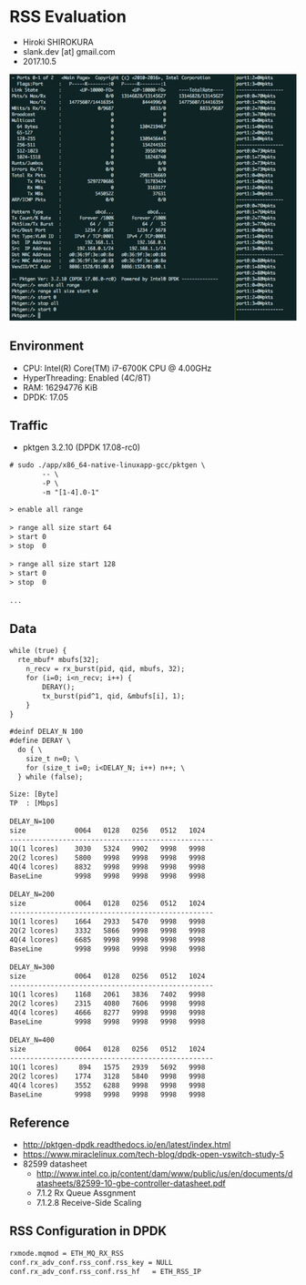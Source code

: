 
# RSS Evaluation

- Hiroki SHIROKURA
- slank.dev [at] gmail.com
- 2017.10.5

![fig1](./screenshot.png)

## Environment

- CPU: Intel(R) Core(TM) i7-6700K CPU @ 4.00GHz
- HyperThreading: Enabled (4C/8T)
- RAM: 16294776 KiB
- DPDK: 17.05


## Traffic

- pktgen 3.2.10 (DPDK 17.08-rc0)

```
# sudo ./app/x86_64-native-linuxapp-gcc/pktgen \
        -- \
        -P \
        -m "[1-4].0-1"
```

```
> enable all range

> range all size start 64
> start 0
> stop  0

> range all size start 128
> start 0
> stop  0

...
```

## Data

```
while (true) {
  rte_mbuf* mbufs[32];
	n_recv = rx_burst(pid, qid, mbufs, 32);
	for (i=0; i<n_recv; i++) {
		DERAY();
		tx_burst(pid^1, qid, &mbufs[i], 1);
	}
}

```

```
#deinf DELAY_N 100
#define DERAY \
  do { \
  	size_t n=0; \
  	for (size_t i=0; i<DELAY_N; i++) n++; \
  } while (false);
```

```
Size: [Byte]
TP  : [Mbps]

DELAY_N=100
size            0064   0128   0256   0512   1024
--------------------------------------------------
1Q(1 lcores)    3030   5324   9902   9998   9998
2Q(2 lcores)    5800   9998   9998   9998   9998
4Q(4 lcores)    8832   9998   9998   9998   9998
BaseLine        9998   9998   9998   9998   9998

DELAY_N=200
size            0064   0128   0256   0512   1024
--------------------------------------------------
1Q(1 lcores)    1664   2933   5470   9998   9998
2Q(2 lcores)    3332   5866   9998   9998   9998
4Q(4 lcores)    6685   9998   9998   9998   9998
BaseLine        9998   9998   9998   9998   9998

DELAY_N=300
size            0064   0128   0256   0512   1024
--------------------------------------------------
1Q(1 lcores)    1168   2061   3836   7402   9998
2Q(2 lcores)    2315   4080   7606   9998   9998
4Q(4 lcores)    4666   8277   9998   9998   9998
BaseLine        9998   9998   9998   9998   9998

DELAY_N=400
size            0064   0128   0256   0512   1024
--------------------------------------------------
1Q(1 lcores)     894   1575   2939   5692   9998
2Q(2 lcores)    1774   3128   5840   9998   9998
4Q(4 lcores)    3552   6288   9998   9998   9998
BaseLine        9998   9998   9998   9998   9998
```

## Reference

- http://pktgen-dpdk.readthedocs.io/en/latest/index.html
- https://www.miraclelinux.com/tech-blog/dpdk-open-vswitch-study-5
- 82599 datasheet
	- http://www.intel.co.jp/content/dam/www/public/us/en/documents/datasheets/82599-10-gbe-controller-datasheet.pdf
	- 7.1.2 Rx Queue Assgnment
	- 7.1.2.8 Receive-Side Scaling

## RSS Configuration in DPDK

```
rxmode.mqmod = ETH_MQ_RX_RSS
conf.rx_adv_conf.rss_conf.rss_key = NULL
conf.rx_adv_conf.rss_conf.rss_hf   = ETH_RSS_IP
```

